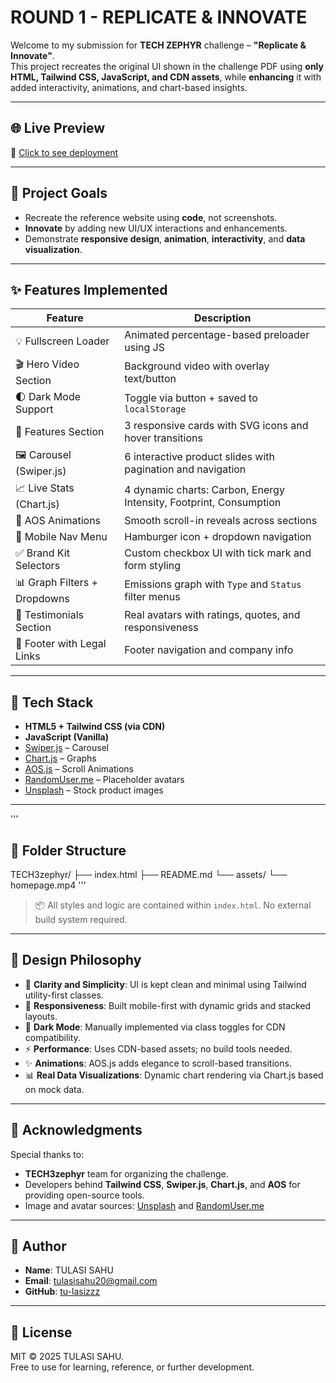 # ROUND 1 - REPLICATE & INNOVATE

Welcome to my submission for **TECH ZEPHYR** challenge – **"Replicate & Innovate"**.  
This project recreates the original UI shown in the challenge PDF using **only HTML, Tailwind CSS, JavaScript, and CDN assets**, while **enhancing** it with added interactivity, animations, and chart-based insights.

---

## 🌐 Live Preview

🔗 [Click to see deployment](https://tu-lasizzzz.github.io/TECH3zephyr/)

---

## 🎯 Project Goals

- Recreate the reference website using **code**, not screenshots.
- **Innovate** by adding new UI/UX interactions and enhancements.
- Demonstrate **responsive design**, **animation**, **interactivity**, and **data visualization**.

---

## ✨ Features Implemented

| Feature                             | Description                                                                 |
|-------------------------------------|-----------------------------------------------------------------------------|
| 💡 Fullscreen Loader                | Animated percentage-based preloader using JS                                |
| 🎬 Hero Video Section               | Background video with overlay text/button                                  |
| 🌓 Dark Mode Support                | Toggle via button + saved to `localStorage`                                |
| 🧠 Features Section                 | 3 responsive cards with SVG icons and hover transitions                    |
| 🖼️ Carousel (Swiper.js)            | 6 interactive product slides with pagination and navigation                |
| 📈 Live Stats (Chart.js)           | 4 dynamic charts: Carbon, Energy Intensity, Footprint, Consumption         |
| 🧪 AOS Animations                   | Smooth scroll-in reveals across sections                                   |
| 📱 Mobile Nav Menu                 | Hamburger icon + dropdown navigation                                       |
| ✅ Brand Kit Selectors              | Custom checkbox UI with tick mark and form styling                         |
| 📊 Graph Filters + Dropdowns       | Emissions graph with `Type` and `Status` filter menus                      |
| 💬 Testimonials Section            | Real avatars with ratings, quotes, and responsiveness                      |
| 🦶 Footer with Legal Links         | Footer navigation and company info                                         |

---

## 🧩 Tech Stack

- **HTML5 + Tailwind CSS (via CDN)**
- **JavaScript (Vanilla)**
- [Swiper.js](https://swiperjs.com/) – Carousel
- [Chart.js](https://www.chartjs.org/) – Graphs
- [AOS.js](https://michalsnik.github.io/aos/) – Scroll Animations
- [RandomUser.me](https://randomuser.me/) – Placeholder avatars
- [Unsplash](https://unsplash.com/) – Stock product images

---
'''
## 📁 Folder Structure
TECH3zephyr/
├── index.html
├── README.md
└── assets/
└── homepage.mp4
'''

> 📦 All styles and logic are contained within `index.html`. No external build system required.

---

## 🎨 Design Philosophy

- 🎯 **Clarity and Simplicity**: UI is kept clean and minimal using Tailwind utility-first classes.
- 📱 **Responsiveness**: Built mobile-first with dynamic grids and stacked layouts.
- 🌙 **Dark Mode**: Manually implemented via class toggles for CDN compatibility.
- ⚡ **Performance**: Uses CDN-based assets; no build tools needed.
- ✨ **Animations**: AOS.js adds elegance to scroll-based transitions.
- 📊 **Real Data Visualizations**: Dynamic chart rendering via Chart.js based on mock data.

---

## 🙏 Acknowledgments

Special thanks to:

- **TECH3zephyr** team for organizing the challenge.
- Developers behind **Tailwind CSS**, **Swiper.js**, **Chart.js**, and **AOS** for providing open-source tools.
- Image and avatar sources: [Unsplash](https://unsplash.com/) and [RandomUser.me](https://randomuser.me/)

---

## 👤 Author

- **Name**: TULASI SAHU
- **Email**: [tulasisahu20@gmail.com](tulasisahu20@gmail.com)  
- **GitHub**: [tu-lasizzz](https://github.com/tu-lasizzzz)

---

## 📜 License

MIT © 2025 TULASI SAHU.  
Free to use for learning, reference, or further development.
